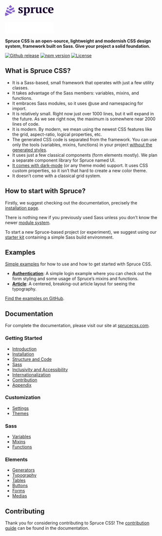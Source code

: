 <p>
  <a href="https://sprucecss.com/#gh-light-mode-only">
    <br/>
    <img src="./.github/spruce-logo-dark.svg" alt="Spruce CSS" width="160">
    <br/>
  </a>
  <a href="https://sprucecss.com/#gh-dark-mode-only">
    <br/>
    <img src="./.github/spruce-logo-light.svg" alt="Spruce CSS" width="160">
    <br/>
  </a>
</p>

**Spruce CSS is an open-source, lightweight and modernish CSS design system, framework built on Sass. Give your project a solid foundation.**

[![Github release](https://img.shields.io/github/v/release/conedevelopment/sprucecss?color=2350f6&logo=github&logoColor=white&style=for-the-badge)](https://github.com/conedevelopment/sprucecss/releases/latest)
[![npm version](https://img.shields.io/npm/v/sprucecss?color=2350f6&style=for-the-badge)](https://www.npmjs.com/package/sprucecss)
[![License](https://img.shields.io/badge/license-MIT-2350f6?style=for-the-badge)](https://github.com/conedevelopment/sprucecss/blob/main/LICENSE)

## What is Spruce CSS?

- It is a Sass-based, small framework that operates with just a few utility classes.
- It takes advantage of the Sass members: variables, mixins, and functions.
- It embraces Sass modules, so it uses @use and namespacing for import.
- It is relatively small. Right now just over 1000 lines, but it will expand in the future. As we see right now, the maximum is somewhere near 2000 lines of code.
- It is modern. By modern, we mean using the newest CSS features like the grid, aspect-ratio, logical properties, etc.
- The generated CSS code is separated from the framework. You can use only the tools (variables, mixins, functions) in your project [without the generated styles](https://sprucecss.com/docs/elements/generators).
- It uses just a few classical components (form elements mostly). We plan a separate component library for Spruce named UI.
- [It comes with dark-mode](https://sprucecss.com/docs/customization/themes) (or any theme mode) support. It uses CSS custom properties, so it isn’t that hard to create a new color theme.
- It doesn’t come with a classical grid system.

## How to start with Spruce?

Firstly, we suggest checking out the documentation, precisely the [installation page](https://sprucecss.com/docs/getting-started/installation).

There is nothing new if you previously used Sass unless you don’t know the newer [module system](https://sass-lang.com/blog/the-module-system-is-launched).

To start a new Spruce-based project (or experiment), we suggest using our [starter kit](https://github.com/conedevelopment/sprucecss-starter-kit) containing a simple Sass build environment.

## Examples

[Simple examples](https://sprucecss.com/examples/) for how to use and how to get started with Spruce CSS.

- **[Authentication](https://sprucecss.com/examples/html/auth.html)**: A simple login example where you can check out the form styling and some usage of Spruce’s mixins and functions.
- **[Article](https://sprucecss.com/examples/html/article.html)**: A centered, breaking-out article layout for seeing the typography.

[Find the examples on GitHub](https://github.com/conedevelopment/sprucecss-examples).

## Documentation

For complete the documentation, please visit our site at [sprucecss.com](https://sprucecss.com).

### Getting Started

- [Introduction](https://sprucecss.com/docs/getting-started/introduction)
- [Installation](https://sprucecss.com/docs/getting-started/installation)
- [Structure and Code](https://sprucecss.com/docs/getting-started/structure-and-code)
- [Sass](https://sprucecss.com/docs/getting-started/sass)
- [Inclusivity and Accessibility](https://sprucecss.com/docs/getting-started/accessibility)
- [Internationalization](https://sprucecss.com/docs/getting-started/internationalization)
- [Contribution](https://sprucecss.com/docs/getting-started/contribution)
- [Appendix](https://sprucecss.com/docs/getting-started/appendix)

### Customization
- [Settings](https://sprucecss.com/docs/customization/settings)
- [Themes](https://sprucecss.com/docs/customization/themes)

### Sass
- [Variables](https://sprucecss.com/docs/sass/variables)
- [Mixins](https://sprucecss.com/docs/sass/mixins)
- [Functions](https://sprucecss.com/docs/sass/functions)

### Elements
- [Generators](https://sprucecss.com/docs/elements/generators)
- [Typography](https://sprucecss.com/docs/elements/typography)
- [Tables](https://sprucecss.com/docs/elements/tables)
- [Buttons](https://sprucecss.com/docs/elements/buttons)
- [Forms](https://sprucecss.com/docs/elements/forms)
- [Medias](https://sprucecss.com/docs/elements/media)

## Contributing

Thank you for considering contributing to Spruce CSS! The [contribution guide](https://sprucecss.com/docs/getting-started/contribution/) can be found in the documentation.
